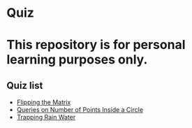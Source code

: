 # Quiz

# This repository is for personal learning purposes only.

## Quiz list

- [Flipping the Matrix](https://www.hackerrank.com/challenges/flipping-the-matrix/problem)
- [Queries on Number of Points Inside a Circle](https://leetcode.com/problems/queries-on-number-of-points-inside-a-circle/)
- [Trapping Rain Water](https://leetcode.com/problems/trapping-rain-water/)
